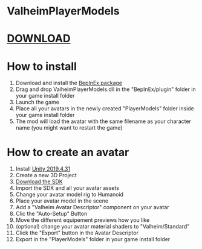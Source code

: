 # ValheimPlayerModels
# [DOWNLOAD](https://github.com/Ikeiwa/ValheimPlayerModels/releases/latest/download/ValheimPlayerModels.dll)
# How to install

 1. Download and install the [BepInEx package](https://valheim.thunderstore.io/package/denikson/BepInExPack_Valheim/)
 2. Drag and drop ValheimPlayerModels.dll in the "BepInEx/plugin" folder in your game install folder
 3. Launch the game
 4. Place all your avatars in the newly created "PlayerModels" folder inside your game install folder
 5. The mod will load the avatar with the same filename as your character name (you might want to restart the game)

# How to create an avatar

 1. Install [Unity 2019.4.31](https://unity3d.com/fr/unity/whats-new/2019.4.31)
 2. Create a new 3D Project
 3. [Download the SDK](https://github.com/Ikeiwa/ValheimPlayerModels/releases/latest/download/ValheimPlayerModel_SDK.unitypackage)
 4. Import the SDK and all your avatar assets
 5. Change your avatar model rig to Humanoid
 6. Place your avatar model in the scene
 7. Add a "Valheim Avatar Descriptor" component on your avatar
 8. Clic the "Auto-Setup" Button
 9. Move the different equipement previews how you like
 10. (optional) change your avatar material shaders to "Valheim/Standard"
 11. Click the "Export" button in the Avatar Descriptor
 12. Export in the "PlayerModels" folder in your game install folder

